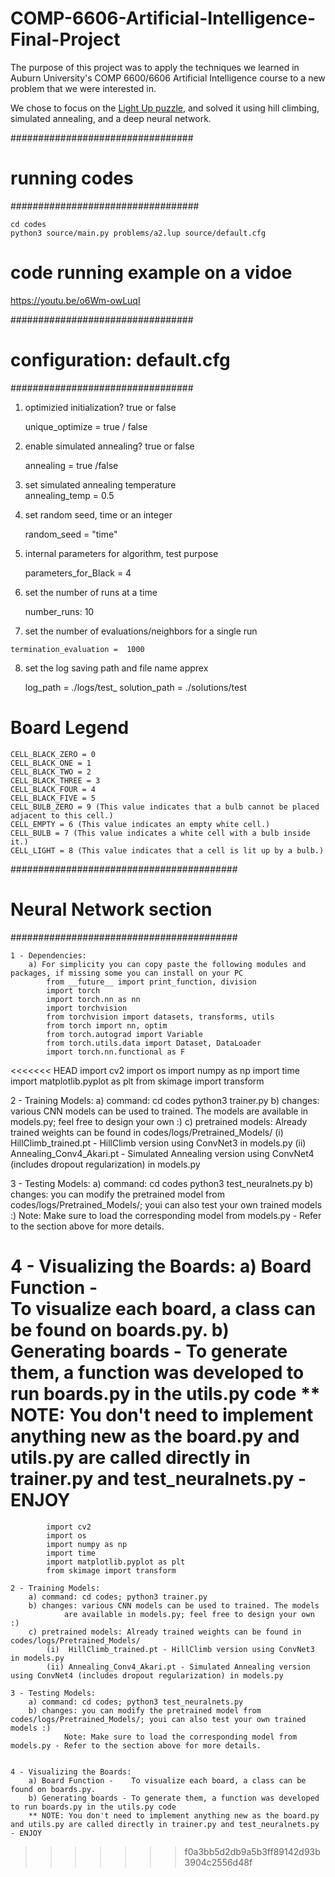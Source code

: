 # COMP-6606-Artificial-Intelligence-Final-Project
The purpose of this project was to apply the techniques we learned in Auburn University's COMP 6600/6606 Artificial Intelligence course to a new problem that we were interested in.

We chose to focus on the [Light Up puzzle](https://en.wikipedia.org/wiki/Light_Up_(puzzle)), and solved it using hill climbing, simulated annealing, and a deep neural network.

#################################
#       running codes  	#
##################################

	cd codes
	python3 source/main.py problems/a2.lup source/default.cfg

# 	code running example on a vidoe	#

https://youtu.be/o6Wm-owLuqI

#################################
#       configuration:  	default.cfg			#
#################################

1. optimizied initialization?  true or false	

	unique_optimize = true / false

2. enable simulated annealing?  true or false	 

	annealing = true /false

3. set simulated annealing temperature	 
	annealing_temp = 0.5

4. set random seed, time or an integer	 

	random_seed = "time"

5. internal parameters for algorithm, test purpose   

	parameters_for_Black = 4

6.  set the number of runs  at a time    

	number_runs: 10

7.   set the number of evaluations/neighbors for a single run    

	termination_evaluation =  1000

8.	set the log saving path and file name apprex 	

	log_path = ./logs/test_
	solution_path = ./solutions/test


# Board Legend #

	CELL_BLACK_ZERO = 0
	CELL_BLACK_ONE = 1
	CELL_BLACK_TWO = 2
	CELL_BLACK_THREE = 3
	CELL_BLACK_FOUR = 4
	CELL_BLACK_FIVE = 5
	CELL_BULB_ZERO = 9 (This value indicates that a bulb cannot be placed adjacent to this cell.)
	CELL_EMPTY = 6 (This value indicates an empty white cell.)
	CELL_BULB = 7 (This value indicates a white cell with a bulb inside it.)
	CELL_LIGHT = 8 (This value indicates that a cell is lit up by a bulb.)


#########################################
#       Neural Network section  	#
#########################################

	1 - Dependencies:
		a) For simplicity you can copy paste the following modules and packages, if missing some you can install on your PC
			from __future__ import print_function, division
			import torch
			import torch.nn as nn
			import torchvision
			from torchvision import datasets, transforms, utils
			from torch import nn, optim
			from torch.autograd import Variable
			from torch.utils.data import Dataset, DataLoader
			import torch.nn.functional as F
			
<<<<<<< HEAD
		import cv2
		import os
		import numpy as np
		import time
		import matplotlib.pyplot as plt
		from skimage import transform

2 - Training Models:
	a) command: 
		cd codes
		python3 trainer.py
	b) changes: 
		various CNN models can be used to trained. 
		The models are available in models.py; 
		feel free to design your own :)
	c) pretrained models: Already trained weights can be found in codes/logs/Pretrained_Models/
		(i)  HillClimb_trained.pt - 
			HillClimb version using ConvNet3 in models.py
		(ii) Annealing_Conv4_Akari.pt - 
			Simulated Annealing version using ConvNet4 (includes dropout regularization) in models.py

3 - Testing Models:
	a) command: 
		cd codes 
		python3 test_neuralnets.py
	b) changes: 
		you can modify the pretrained model from codes/logs/Pretrained_Models/; 
		youi can also test your own trained models :)
		Note: Make sure to load the corresponding model from models.py - Refer to the section above for more details.

4 - Visualizing the Boards: 
		a) Board Function -    	
			To visualize each board, a class can be found on boards.py. 
		b) Generating boards - 
			To generate them, a function was developed to run boards.py in the utils.py code
		** NOTE: 
			You don't need to implement anything new as the board.py and utils.py are called directly in trainer.py and test_neuralnets.py - ENJOY
=======
			import cv2
			import os
			import numpy as np
			import time
			import matplotlib.pyplot as plt
			from skimage import transform

	2 - Training Models:
		a) command: cd codes; python3 trainer.py
		b) changes: various CNN models can be used to trained. The models
			    are available in models.py; feel free to design your own :)
		c) pretrained models: Already trained weights can be found in codes/logs/Pretrained_Models/
			(i)  HillClimb_trained.pt - HillClimb version using ConvNet3 in models.py
			(ii) Annealing_Conv4_Akari.pt - Simulated Annealing version using ConvNet4 (includes dropout regularization) in models.py
	
	3 - Testing Models:
		a) command: cd codes; python3 test_neuralnets.py
		b) changes: you can modify the pretrained model from codes/logs/Pretrained_Models/; youi can also test your own trained models :)
			    Note: Make sure to load the corresponding model from models.py - Refer to the section above for more details.


	4 - Visualizing the Boards: 
		a) Board Function -    To visualize each board, a class can be found on boards.py. 
		b) Generating boards - To generate them, a function was developed to run boards.py in the utils.py code
		** NOTE: You don't need to implement anything new as the board.py and utils.py are called directly in trainer.py and test_neuralnets.py - ENJOY
>>>>>>> f0a3bb5d2db9a5b3ff89142d93b3904c2556d48f
